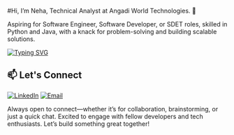 #Hi, I’m Neha, Technical Analyst at Angadi World Technologies. 👋

Aspiring for Software Engineer, Software Developer, or SDET roles, skilled in Python and Java, with a knack for problem-solving and building scalable solutions.

[![Typing SVG](https://readme-typing-svg.demolab.com?font=Fira+Code&pause=0&width=435&lines=Software+Engineer+%7C+SDE+%7C+SDET+Roles;Python+%7C+C+%7C+SQL+%7C+Tableau;Fast+Learner+%7C+Crisp+Coder)](https://git.io/typing-svg)


## 📫 Let's Connect



[![LinkedIn](https://img.shields.io/badge/linkedin-%230077B5.svg?&style=for-the-badge&logo=linkedin&logoColor=white)](https://www.linkedin.com/in/nehakonakalla9/)
[![Email](https://img.shields.io/badge/Email-c14438?style=for-the-badge&logo=gmail&logoColor=white)](mailto:neha.konakalla9@gmail.com)

Always open to connect—whether it’s for collaboration, brainstorming, or just a quick chat. Excited to engage with fellow developers and tech enthusiasts. Let’s build something great together!

